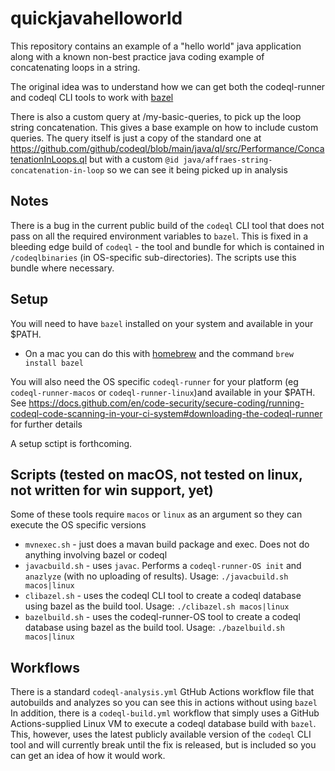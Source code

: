 # quickjavahelloworld

This repository contains an example of a "hello world" java application along with a known non-best practice java coding example of concatenating loops in a string.

The original idea was to understand how we can get both the codeql-runner and codeql CLI tools to work with [bazel](https://bazel.build/)

There is also a custom query at /my-basic-queries, to pick up the loop string concatenation. This gives a base example on how to include custom queries. The query itself is just a copy of the standard one at https://github.com/github/codeql/blob/main/java/ql/src/Performance/ConcatenationInLoops.ql but with a custom `@id java/affraes-string-concatenation-in-loop` so we can see it being picked up in analysis

## Notes
There is a bug in the current public build of the `codeql` CLI tool that does not pass on all the required environment variables to `bazel`. This is fixed in a bleeding edge build of `codeql` - the tool and bundle for which is contained in `/codeqlbinaries` (in OS-specific sub-directories). The scripts use this bundle where necessary.

## Setup

You will need to have `bazel` installed on your system and available in your $PATH.

- On a mac you can do this with [homebrew](https://brew.sh) and the command `brew install bazel`

You will also need the OS specific `codeql-runner` for your platform (eg `codeql-runner-macos` or `codeql-runner-linux`)and available in your $PATH. See https://docs.github.com/en/code-security/secure-coding/running-codeql-code-scanning-in-your-ci-system#downloading-the-codeql-runner for further details

A setup sctipt is forthcoming.

## Scripts (tested on macOS, not tested on linux, not written for win support, yet)

Some of these tools require `macos` or `linux` as an argument so they can execute the OS specific versions
- `mvnexec.sh` - just does a mavan build package and exec. Does not do anything involving bazel or codeql
- `javacbuild.sh` - uses `javac`. Performs a `codeql-runner-OS init` and `anazlyze` (with no uploading of results). Usage: `./javacbuild.sh macos|linux`
- `clibazel.sh` - uses the codeql CLI tool to create a codeql database using bazel as the build tool. Usage: `./clibazel.sh macos|linux`
- `bazelbuild.sh` - uses the codeql-runner-OS tool to create a codeql database using bazel as the build tool. Usage: `./bazelbuild.sh macos|linux`


## Workflows

There is a standard `codeql-analysis.yml` GtHub Actions workflow file that autobuilds and analyzes so you can see this in actions without using `bazel`
In addition, there is a `codeql-build.yml` workflow that simply uses a GitHub Actions-supplied Linux VM to execute a codeql database build with `bazel`. This, however, uses the latest publicly available version of the `codeql` CLI tool and will currently break until the fix is released, but is included so you can get an idea of how it would work.

